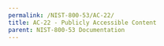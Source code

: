 ```yaml
---
permalink: /NIST-800-53/AC-22/
title: AC-22 - Publicly Accessible Content
parent: NIST-800-53 Documentation
---
```

